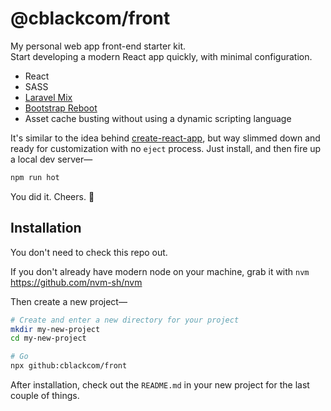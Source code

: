 # @cblackcom/front

My personal web app front-end starter kit.  
Start developing a modern React app quickly, with minimal configuration.

* React
* SASS
* [Laravel Mix](https://laravel-mix.com)
* [Bootstrap Reboot](https://getbootstrap.com/docs/4.1/content/reboot/)
* Asset cache busting without using a dynamic scripting language

It's similar to the idea behind [create-react-app](https://create-react-app.dev), but way slimmed down and ready for customization with no `eject` process.  Just install, and then fire up a local dev server—

```bash
npm run hot
```

You did it.  Cheers.  🥃

## Installation

You don't need to check this repo out.

If you don't already have modern node on your machine, grab it with `nvm`
https://github.com/nvm-sh/nvm

Then create a new project—

```bash
# Create and enter a new directory for your project
mkdir my-new-project
cd my-new-project

# Go
npx github:cblackcom/front
```

After installation, check out the `README.md` in your new project for the last couple of things.
